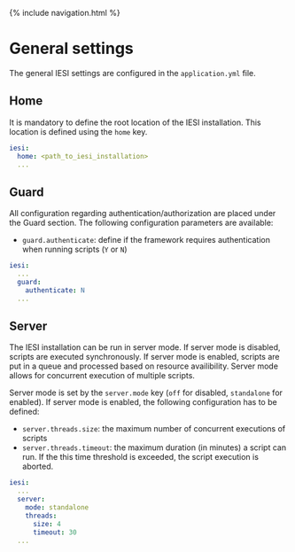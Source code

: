{% include navigation.html %}

# General settings

The general IESI settings are configured in the `application.yml` file.

## Home
It is mandatory to define the root location of the IESI installation. This location is defined using the `home` key.

```yaml
iesi:
  home: <path_to_iesi_installation>
  ...
```

## Guard
All configuration regarding authentication/authorization are placed under the Guard section. The following configuration parameters are available:
* `guard.authenticate`: define if the framework requires authentication when running scripts (`Y` or `N`)

```yaml
iesi:
  ...
  guard:
    authenticate: N
  ...
```
## Server
The IESI installation can be run in server mode. If server mode is disabled, scripts are executed synchronously. If server mode is enabled, scripts are put in a queue and processed based on resource availibility. Server mode allows for concurrent execution of multiple scripts.

Server mode is set by the `server.mode` key (`off` for disabled, `standalone` for enabled). If server mode is enabled, the following configuration has to be defined:
* `server.threads.size`: the maximum number of concurrent executions of scripts
* `server.threads.timeout`: the maximum duration (in minutes) a script can run. If the this time threshold is exceeded, the script execution is aborted.

```yaml
iesi:
  ...
  server:
    mode: standalone
    threads:
      size: 4
      timeout: 30
  ...
```
